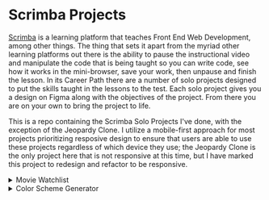 # Scrimba Projects

[Scrimba](https://www.scrimba.com/) is a learning platform that teaches Front End Web Development, among other things. The thing that sets it apart from the myriad other learning platforms out there is the ability to pause the instructional video and manipulate the code that is being taught so you can write code, see how it works in the mini-browser, save your work, then unpause and finish the lesson. In its Career Path there are a number of solo projects designed to put the skills taught in the lessons to the test. Each solo project gives you a design on Figma along with the objectives of the project. From there you are on your own to bring the project to life.

This is a repo containing the Scrimba Solo Projects I've done, with the exception of the Jeopardy Clone. I utilize a mobile-first approach for most projects prioritizing resposive design to ensure that users are able to use these projects regardless of which device they use; the Jeopardy Clone is the only project here that is not responsive at this time, but I have marked this project to redesign and refactor to be responsive.



<details>
  <summary>Movie Watchlist</summary>
  
  - [Movie Watchlist](https://dallasviars.github.io/Scrimba_Projects/MovieWatchlist/)
  
  ### Project requirements: 
  - Contain two pages
    - index.html
      - Search page
      - Calls the OMDB API using title search
      - Displays search results 
    - watchlist.html
      - Displays movie data for movies saved using an "Add to watchlist" button
    - Button to "add to watchlist" to save data to local storage
  
  ### Skills used:
  - Asynchronous promises
  - Async / await
  - Error handling
  - Object destructuring
  - Spread operator
  - Nullish coalescing operator
  - HTML, CSS, and DOM manipulation
  
  ### Notes, thoughts, and methodology:

This was such a fun and educational project to work on. I really enjoyed reading through the API documentation and testing its functionality. Some of the things I learned while working on this project are: 

- Use of nullish coalescing operator: I had run into trouble with the saved watchlist trying to assign value to the currentWatchlist variable when the localStorage "watchlist" item didn't exist. Using the NCO here allowed me to account for the possibility of nullish values and offer an alternative value to the variable.
- This was my first project to check for the Enter key being pressed in order to trigger a function call
- This was my first live use of storing and retrieving info from localStorage

One of my goals in the way I wrote this project was to limit it to having only one function to fetch data from an API. My initial writeup used 4 functions to fetch that data. Should I refactor this project again I plan to utilize Partial Application of Single Use Functions in order to improve readability.
  
</details>

<details>
  <summary> Color Scheme Generator </summary>
  
  [Color Scheme Generator](https://dallasviars.github.io/Scrimba_Projects/Color-Scheme-Generator/)
  
  #### Project requirements: 
  - Use an `<input type="color">` element
  - Use `<select>` to choose a color scheme
  - Use fetch to retrieve color information from an API
  - Initiate the fetch by clicking a button
  - Display the scheme colors and hex values
  - Extra credit:
    - Display color name
    - Enable one-click copy for the hex value
  
  #### Skills used:
  - HTML, CSS, and DOM manipulation
  - Asynchronous promises
  - Fetch data from an API
  - Use of ternary operator
  - Minor use of regex
  
  #### Notes, thoughts, and methodology:
The Color Scheme Generator was my first solo foray into REST API use and I was in awe of the sheer amount of information one can get from an API. It was so exciting to see how much an API could do. I had a great deal of fun with this project, and given that Scrimba does not actually grade solo projects I took some liberty to make some changes to it. The biggest change was to add a button to enable animation of the colors displayed. I had been doing some CSS animation practice and thought it would be fun to add, but also recognized not everyone would want that animation all the time, thus the enable button was born.
</details>
